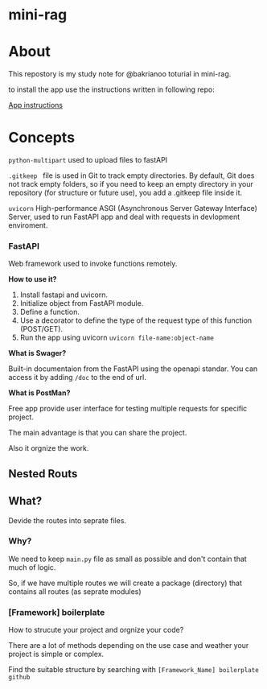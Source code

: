 # mini-rag

# About
This repostory is my study note for @bakrianoo toturial in mini-rag.

to install the app use the instructions written in following repo:

[App instructions](https://github.com/bakrianoo/mini-rag)


# Concepts
`python-multipart` used to upload files to fastAPI

`.gitkeep ` file is used in Git to track empty directories. By default, Git does not track empty folders, so if you need to keep an empty directory in your repository (for structure or future use), you add a .gitkeep file inside it.


`uvicorn` High-performance ASGI (Asynchronous Server Gateway Interface) Server, used to run FastAPI app and deal with requests in devlopment enviroment.

### FastAPI 

Web framework used to invoke functions remotely. 

**How to use it?**

1. Install fastapi and uvicorn.
2. Initialize object from FastAPI module.
3. Define a function.
4. Use a decorator to define the type of the request type of this function (POST/GET).
5. Run the app using uvicorn `uvicorn file-name:object-name`

**What is Swager?**

Built-in documentaion from the FastAPI using the openapi standar. You can access it by adding `/doc` to the end of url. 

**What is PostMan?**

Free app provide user interface for testing multiple requests for specific project. 

The main advantage is that you can share the project.

Also it orgnize the work.


## Nested Routs
## What?
Devide the routes into seprate files.
### Why?
We need to keep `main.py` file as small as possible and don't contain that much of logic.

So, if we have multiple routes we will create a package (directory) that contains all routes (as seprate modules)



### [Framework] boilerplate
How to strucute your project and orgnize your code?

There are a lot of methods depending on the use case and weather your project is simple or complex.

Find the suitable structure by searching with `[Framework_Name] boilerplate github`